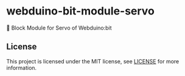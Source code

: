 # webduino-bit-module-servo
🔌 Block Module for Servo of Webduino:bit

## License
This project is licensed under the MIT license, see [LICENSE](LICENSE) for more information.
